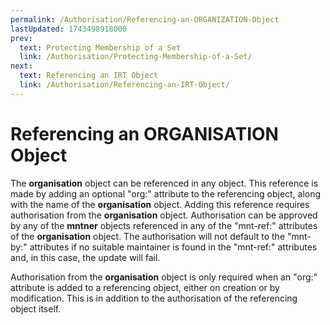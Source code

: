 ```yaml
---
permalink: /Authorisation/Referencing-an-ORGANIZATION-Object
lastUpdated: 1743498918000
prev:
  text: Protecting Membership of a Set
  link: /Authorisation/Protecting-Membership-of-a-Set/
next:
  text: Referencing an IRT Object
  link: /Authorisation/Referencing-an-IRT-Object/
---
```


# Referencing an ORGANISATION Object

The **organisation** object can be referenced in any object. This reference is made by adding an optional "org:" attribute to the referencing object, along with the name of the **organisation** object. Adding this reference requires authorisation from the **organisation** object. Authorisation can be approved by any of the **mntner** objects referenced in any of the "mnt-ref:" attributes of the **organisation** object. The authorisation will not default to the "mnt-by:" attributes if no suitable maintainer is found in the "mnt-ref:" attributes and, in this case, the update will fail.

Authorisation from the **organisation** object is only required when an "org:" attribute is added to a referencing object, either on creation or by modification. This is in addition to the authorisation of the referencing object itself.
